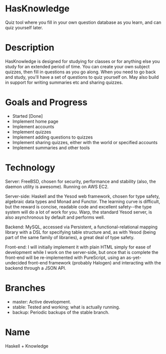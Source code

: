 # HasKnowledge
Quiz tool where you fill in your own question database as you learn, and can quiz yourself later.

# Description
HasKnowledge is designed for studying for classes or for anything else you study for an extended period of time.  You can create your own subject quizzes, then fill in questions as you go along.  When you need to go back and study, you'll have a set of questions to quiz yourself on.  May also build in support for writing summaries etc and sharing quizzes.

# Goals and Progress
* Started [Done]
* Implement home page
* Implement accounts
* Implement quizzes
* Implement adding questions to quizzes
* Implement sharing quizzes, either with the world or specified accounts
* Implement summaries and other tools

# Technology
Server: FreeBSD, chosen for security, performance and stability (also, the daemon utility is awesome).  Running on AWS EC2.

Server-side: Haskell and the Yesod web framework, chosen for type safety, algebraic data types and Monad and Functor.  The learning curve is difficult, but the reward is concise, readable code and excellent safety--the type system will do a lot of work for you. Warp, the standard Yesod server, is also asynchronous by default and performs well.

Backend: MySQL, accessed via Persistent, a functional-relational mapping library with a DSL for specifying table structure and, as with Yesod (being part of the same family of libraries), a great deal of type safety.

Front-end: I will initially implement it with plain HTML simply for ease of development while I work on the server-side, but once that is complete the front-end will be re-implemented with PureScript, using an as-yet-undecided front-end framework (probably Halogen) and interacting with the backend through a JSON API.

# Branches
* master: Active development.
* stable: Tested and working; what is actually running.
* backup: Periodic backups of the stable branch.

# Name
Haskell + Knowledge
